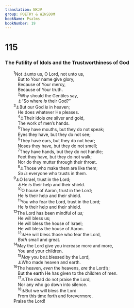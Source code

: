 ```yaml
---
translation: NKJV
group: POETRY & WINSDOM
bookName: Psalms 
bookNumber: 19
---
```


<div class="title"><h1>115</h1><h3>The Futility of Idols and the Trustworthiness of God</h3></div>
<span class="verse thi_115_1">  <sup>1</sup>Not <a data-toggle="tooltip" data-placement="bottom" title="(Is. 48:11); Ezek. 36:32">⚓</a>unto us, O Lord, not unto us,<br/>   But to Your name give glory,<br/>   Because of Your mercy,<br/>   Because of Your truth.<br/></span>
<span class="verse thi_115_2">   <sup>2</sup>Why should the Gentiles say,<br/>   <a data-toggle="tooltip" data-placement="bottom" title="Ps. 42:3, 10">⚓</a>“So where <i>is</i> their God?”<br/></span>
<span class="verse thi_115_3">  <sup>3</sup><a data-toggle="tooltip" data-placement="bottom" title="(1 Chr. 16:26)">⚓</a>But our God <i>is</i> in heaven;<br/>   He does whatever He pleases.<br/></span>
<span class="verse thi_115_4">   <sup>4</sup><a data-toggle="tooltip" data-placement="bottom" title="Deut. 4:28; 2 Kin. 19:18; Is. 37:19; 44:10, 20; Jer. 10:3">⚓</a>Their idols <i>are</i> silver and gold,<br/>   The work of men’s hands.<br/></span>
<span class="verse thi_115_5">   <sup>5</sup>They have mouths, but they do not speak;<br/>   Eyes they have, but they do not see;<br/></span>
<span class="verse thi_115_6">   <sup>6</sup>They have ears, but they do not hear;<br/>   Noses they have, but they do not smell;<br/></span>
<span class="verse thi_115_7">   <sup>7</sup>They have hands, but they do not handle;<br/>   Feet they have, but they do not walk;<br/>   Nor do they mutter through their throat.<br/></span>
<span class="verse thi_115_8">   <sup>8</sup><a data-toggle="tooltip" data-placement="bottom" title="Ps. 135:18; Is. 44:9–11">⚓</a>Those who make them are like them;<br/>   <i>So</i> <i>is</i> everyone who trusts in them.<br/></span>
<span class="verse thi_115_9">  <sup>9</sup><a data-toggle="tooltip" data-placement="bottom" title="Ps. 118:2, 3">⚓</a>O Israel, trust in the Lord;<br/>   <a data-toggle="tooltip" data-placement="bottom" title="Ps. 33:20">⚓</a>He <i>is</i> their help and their shield.<br/></span>
<span class="verse thi_115_10">   <sup>10</sup>O house of Aaron, trust in the Lord;<br/>   He <i>is</i> their help and their shield.<br/></span>
<span class="verse thi_115_11">   <sup>11</sup>You who fear the Lord, trust in the Lord;<br/>   He <i>is</i> their help and their shield.<br/></span>
<span class="verse thi_115_12">  <sup>12</sup>The Lord has been mindful of <i>us;</i><br/>   He will bless us;<br/>   He will bless the house of Israel;<br/>   He will bless the house of Aaron.<br/></span>
<span class="verse thi_115_13">   <sup>13</sup><a data-toggle="tooltip" data-placement="bottom" title="Ps. 128:1, 4">⚓</a>He will bless those who fear the Lord,<br/>   <i>Both</i> small and great.<br/></span>
<span class="verse thi_115_14">  <sup>14</sup>May the Lord give you increase more and more,<br/>   You and your children.<br/></span>
<span class="verse thi_115_15">   <sup>15</sup><i>May</i> you <i>be</i><a data-toggle="tooltip" data-placement="bottom" title="(Gen. 14:19)">⚓</a>blessed by the Lord,<br/>   <a data-toggle="tooltip" data-placement="bottom" title="Gen. 1:1; Acts 14:15; Rev. 14:7">⚓</a>Who made heaven and earth.<br/></span>
<span class="verse thi_115_16">  <sup>16</sup>The heaven, <i>even</i> the heavens, <i>are</i> the Lord’s;<br/>   But the earth He has given to the children of men.<br/></span>
<span class="verse thi_115_17">   <sup>17</sup><a data-toggle="tooltip" data-placement="bottom" title="Ps. 6:5; 88:10–12; (Is. 38:18)">⚓</a>The dead do not praise the Lord,<br/>   Nor any who go down into silence.<br/></span>
<span class="verse thi_115_18">   <sup>18</sup><a data-toggle="tooltip" data-placement="bottom" title="Ps. 113:2; Dan. 2:20">⚓</a>But we will bless the Lord<br/>   From this time forth and forevermore.<br/>  Praise the Lord!<br/></span>
